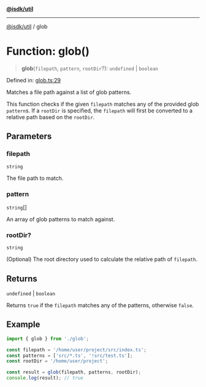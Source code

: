[**@isdk/util**](../README.md)

***

[@isdk/util](../globals.md) / glob

# Function: glob()

> **glob**(`filepath`, `pattern`, `rootDir`?): `undefined` \| `boolean`

Defined in: [glob.ts:29](https://github.com/isdk/util.js/blob/337b47688186bc271c622eb5b7ca550ac681e127/src/glob.ts#L29)

Matches a file path against a list of glob patterns.

This function checks if the given `filepath` matches any of the provided glob `pattern`s.
If a `rootDir` is specified, the `filepath` will first be converted to a relative path
based on the `rootDir`.

## Parameters

### filepath

`string`

The file path to match.

### pattern

`string`[]

An array of glob patterns to match against.

### rootDir?

`string`

(Optional) The root directory used to calculate the relative path of `filepath`.

## Returns

`undefined` \| `boolean`

Returns `true` if the `filepath` matches any of the patterns, otherwise `false`.

## Example

```typescript
import { glob } from './glob';

const filepath = '/home/user/project/src/index.ts';
const patterns = ['src/*.ts', '!src/test.ts'];
const rootDir = '/home/user/project';

const result = glob(filepath, patterns, rootDir);
console.log(result); // true
```
